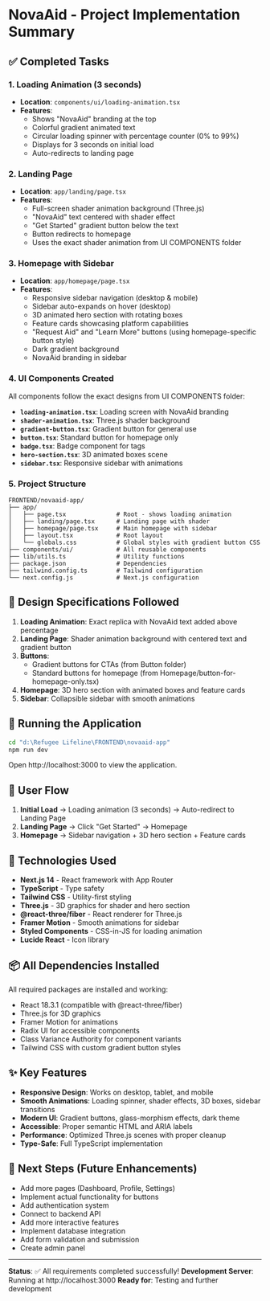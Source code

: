 # NovaAid - Project Implementation Summary

## ✅ Completed Tasks

### 1. Loading Animation (3 seconds)
- **Location**: `components/ui/loading-animation.tsx`
- **Features**:
  - Shows "NovaAid" branding at the top
  - Colorful gradient animated text
  - Circular loading spinner with percentage counter (0% to 99%)
  - Displays for 3 seconds on initial load
  - Auto-redirects to landing page

### 2. Landing Page
- **Location**: `app/landing/page.tsx`
- **Features**:
  - Full-screen shader animation background (Three.js)
  - "NovaAid" text centered with shader effect
  - "Get Started" gradient button below the text
  - Button redirects to homepage
  - Uses the exact shader animation from UI COMPONENTS folder

### 3. Homepage with Sidebar
- **Location**: `app/homepage/page.tsx`
- **Features**:
  - Responsive sidebar navigation (desktop & mobile)
  - Sidebar auto-expands on hover (desktop)
  - 3D animated hero section with rotating boxes
  - Feature cards showcasing platform capabilities
  - "Request Aid" and "Learn More" buttons (using homepage-specific button style)
  - Dark gradient background
  - NovaAid branding in sidebar

### 4. UI Components Created
All components follow the exact designs from UI COMPONENTS folder:

- **`loading-animation.tsx`**: Loading screen with NovaAid branding
- **`shader-animation.tsx`**: Three.js shader background
- **`gradient-button.tsx`**: Gradient button for general use
- **`button.tsx`**: Standard button for homepage only
- **`badge.tsx`**: Badge component for tags
- **`hero-section.tsx`**: 3D animated boxes scene
- **`sidebar.tsx`**: Responsive sidebar with animations

### 5. Project Structure
```
FRONTEND/novaaid-app/
├── app/
│   ├── page.tsx              # Root - shows loading animation
│   ├── landing/page.tsx      # Landing page with shader
│   ├── homepage/page.tsx     # Main homepage with sidebar
│   ├── layout.tsx            # Root layout
│   └── globals.css           # Global styles with gradient button CSS
├── components/ui/            # All reusable components
├── lib/utils.ts              # Utility functions
├── package.json              # Dependencies
├── tailwind.config.ts        # Tailwind configuration
└── next.config.js            # Next.js configuration
```

## 🎨 Design Specifications Followed

1. **Loading Animation**: Exact replica with NovaAid text added above percentage
2. **Landing Page**: Shader animation background with centered text and gradient button
3. **Buttons**: 
   - Gradient buttons for CTAs (from Button folder)
   - Standard buttons for homepage (from Homepage/button-for-homepage-only.tsx)
4. **Homepage**: 3D hero section with animated boxes and feature cards
5. **Sidebar**: Collapsible sidebar with smooth animations

## 🚀 Running the Application

```bash
cd "d:\Refugee Lifeline\FRONTEND\novaaid-app"
npm run dev
```

Open http://localhost:3000 to view the application.

## 📱 User Flow

1. **Initial Load** → Loading animation (3 seconds) → Auto-redirect to Landing Page
2. **Landing Page** → Click "Get Started" → Homepage
3. **Homepage** → Sidebar navigation + 3D hero section + Feature cards

## 🔧 Technologies Used

- **Next.js 14** - React framework with App Router
- **TypeScript** - Type safety
- **Tailwind CSS** - Utility-first styling
- **Three.js** - 3D graphics for shader and hero section
- **@react-three/fiber** - React renderer for Three.js
- **Framer Motion** - Smooth animations for sidebar
- **Styled Components** - CSS-in-JS for loading animation
- **Lucide React** - Icon library

## 📦 All Dependencies Installed

All required packages are installed and working:
- React 18.3.1 (compatible with @react-three/fiber)
- Three.js for 3D graphics
- Framer Motion for animations
- Radix UI for accessible components
- Class Variance Authority for component variants
- Tailwind CSS with custom gradient button styles

## ✨ Key Features

- **Responsive Design**: Works on desktop, tablet, and mobile
- **Smooth Animations**: Loading spinner, shader effects, 3D boxes, sidebar transitions
- **Modern UI**: Gradient buttons, glass-morphism effects, dark theme
- **Accessible**: Proper semantic HTML and ARIA labels
- **Performance**: Optimized Three.js scenes with proper cleanup
- **Type-Safe**: Full TypeScript implementation

## 🎯 Next Steps (Future Enhancements)

- Add more pages (Dashboard, Profile, Settings)
- Implement actual functionality for buttons
- Add authentication system
- Connect to backend API
- Add more interactive features
- Implement database integration
- Add form validation and submission
- Create admin panel

---

**Status**: ✅ All requirements completed successfully!
**Development Server**: Running at http://localhost:3000
**Ready for**: Testing and further development
